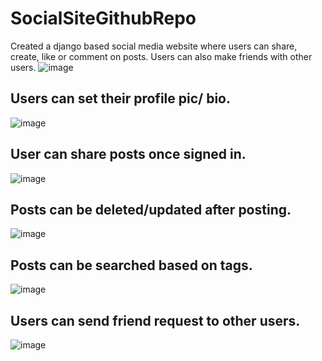 # SocialSiteGithubRepo
Created a django based social media website where users can share, create, like or comment on posts. 
Users can also make friends with other users. 
![image](https://user-images.githubusercontent.com/83627593/177610707-077ad793-8dd8-4c9c-9d2d-af0a4323a29e.png)

## Users can set their profile pic/ bio.
![image](https://user-images.githubusercontent.com/83627593/177610723-a4bdc7eb-acf9-4ef5-b1f1-47643ac33b2c.png)

## User can share posts once signed in.
![image](https://user-images.githubusercontent.com/83627593/177612394-b30b938b-0224-4ee2-b87b-0a69fa02f1d8.png)

## Posts can be deleted/updated after posting.
![image](https://user-images.githubusercontent.com/83627593/177611901-ac1c63b2-006c-4a03-923e-f4f788c2e4fe.png)

## Posts can be searched based on tags.
![image](https://user-images.githubusercontent.com/83627593/177611775-9d80a9f1-587e-4548-81bd-d30c7a5a7d6a.png)

## Users can send friend request to other users.
![image](https://user-images.githubusercontent.com/83627593/177614106-c81b4bbd-d236-44ba-9a3a-876b4262c9d0.png)
